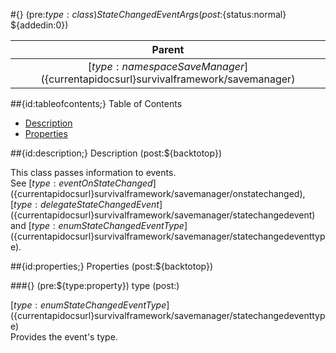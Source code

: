 #{} (pre:${type:class}) StateChangedEventArgs (post:${status:normal} ${addedin:0})

| Parent |
| :---: |
| [${type:namespace} SaveManager](${currentapidocsurl}survivalframework/savemanager) |

##{id:tableofcontents;} Table of Contents

- [Description](#description)
- [Properties](#properties)

##{id:description;} Description (post:${backtotop})

This class passes information to events.<br>
See [${type:event} OnStateChanged](${currentapidocsurl}survivalframework/savemanager/onstatechanged), [${type:delegate} StateChangedEvent](${currentapidocsurl}survivalframework/savemanager/statechangedevent) and [${type:enum} StateChangedEventType](${currentapidocsurl}survivalframework/savemanager/statechangedeventtype).

##{id:properties;} Properties (post:${backtotop})

###{} (pre:${type:property}) type (post:)

[${type:enum} StateChangedEventType](${currentapidocsurl}survivalframework/savemanager/statechangedeventtype)<br>
Provides the event's type.
